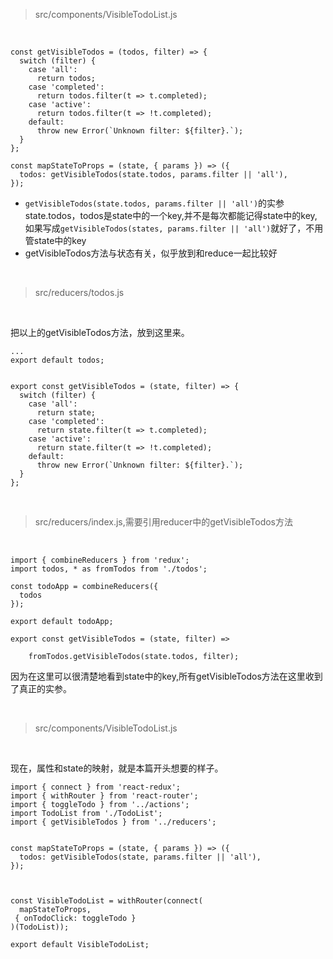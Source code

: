 > src/components/VisibleTodoList.js

<br>

	const getVisibleTodos = (todos, filter) => {
	  switch (filter) {
	    case 'all':
	      return todos;
	    case 'completed':
	      return todos.filter(t => t.completed);
	    case 'active':
	      return todos.filter(t => !t.completed);
	    default:
	      throw new Error(`Unknown filter: ${filter}.`);
	  }
	};
	
	const mapStateToProps = (state, { params }) => ({
	  todos: getVisibleTodos(state.todos, params.filter || 'all'),
	});



- `getVisibleTodos(state.todos, params.filter || 'all')`的实参state.todos，todos是state中的一个key,并不是每次都能记得state中的key,如果写成`getVisibleTodos(states, params.filter || 'all')`就好了，不用管state中的key
- getVisibleTodos方法与状态有关，似乎放到和reduce一起比较好

<br>

> src/reducers/todos.js

<br>

把以上的getVisibleTodos方法，放到这里来。

	...
	export default todos;
	
	
	export const getVisibleTodos = (state, filter) => {
	  switch (filter) {
	    case 'all':
	      return state;
	    case 'completed':
	      return state.filter(t => t.completed);
	    case 'active':
	      return state.filter(t => !t.completed);
	    default:
	      throw new Error(`Unknown filter: ${filter}.`);
	  }
	};

<br>

> src/reducers/index.js,需要引用reducer中的getVisibleTodos方法

<br>

	import { combineReducers } from 'redux';
	import todos, * as fromTodos from './todos';
	
	const todoApp = combineReducers({
	  todos
	});
	
	export default todoApp;
	
	export const getVisibleTodos = (state, filter) =>
	
	    fromTodos.getVisibleTodos(state.todos, filter);

因为在这里可以很清楚地看到state中的key,所有getVisibleTodos方法在这里收到了真正的实参。

<br>

> src/components/VisibleTodoList.js

<br>

现在，属性和state的映射，就是本篇开头想要的样子。

	import { connect } from 'react-redux';
	import { withRouter } from 'react-router';
	import { toggleTodo } from '../actions';
	import TodoList from './TodoList';
	import { getVisibleTodos } from '../reducers';
	
	
	const mapStateToProps = (state, { params }) => ({
	  todos: getVisibleTodos(state, params.filter || 'all'),
	});
	
	
	
	const VisibleTodoList = withRouter(connect(
	  mapStateToProps,
	 { onTodoClick: toggleTodo }
	)(TodoList));
	
	export default VisibleTodoList;

<br>






